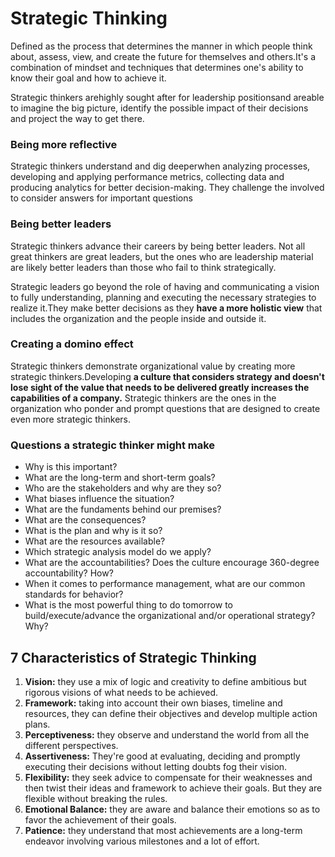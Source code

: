 # Strategic Thinking

Defined as the process that determines the manner in which people think about, assess, view, and create the future for themselves and others.It's a combination of mindset and techniques that determines one's ability to know their goal and how to achieve it.

Strategic thinkers arehighly sought after for leadership positionsand areable to imagine the big picture, identify the possible impact of their decisions and project the way to get there.

### Being more reflective

Strategic thinkers understand and dig deeperwhen analyzing processes, developing and applying performance metrics, collecting data and producing analytics for better decision-making. They challenge the involved to consider answers for important questions

### Being better leaders

Strategic thinkers advance their careers by being better leaders. Not all great thinkers are great leaders, but the ones who are leadership material are likely better leaders than those who fail to think strategically.

Strategic leaders go beyond the role of having and communicating a vision to fully understanding, planning and executing the necessary strategies to realize it.They make better decisions as they **have a more holistic view** that includes the organization and the people inside and outside it.

### Creating a domino effect

Strategic thinkers demonstrate organizational value by creating more strategic thinkers.Developing **a culture that considers strategy and doesn't lose sight of the value that needs to be delivered greatly increases the capabilities of a company.** Strategic thinkers are the ones in the organization who ponder and prompt questions that are designed to create even more strategic thinkers.

### Questions a strategic thinker might make

- Why is this important?
- What are the long-term and short-term goals?
- Who are the stakeholders and why are they so?
- What biases influence the situation?
- What are the fundaments behind our premises?
- What are the consequences?
- What is the plan and why is it so?
- What are the resources available?
- Which strategic analysis model do we apply?
- What are the accountabilities? Does the culture encourage 360-degree accountability? How?
- When it comes to performance management, what are our common standards for behavior?
- What is the most powerful thing to do tomorrow to build/execute/advance the organizational and/or operational strategy? Why?

## 7 Characteristics of Strategic Thinking

1. **Vision:** they use a mix of logic and creativity to define ambitious but rigorous visions of what needs to be achieved.
2. **Framework:** taking into account their own biases, timeline and resources, they can define their objectives and develop multiple action plans.
3. **Perceptiveness:** they observe and understand the world from all the different perspectives.
4. **Assertiveness:** They're good at evaluating, deciding and promptly executing their decisions without letting doubts fog their vision.
5. **Flexibility:** they seek advice to compensate for their weaknesses and then twist their ideas and framework to achieve their goals. But they are flexible without breaking the rules.
6. **Emotional Balance:** they are aware and balance their emotions so as to favor the achievement of their goals.
7. **Patience:** they understand that most achievements are a long-term endeavor involving various milestones and a lot of effort.
